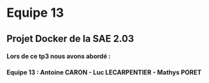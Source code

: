 # Equipe 13

## Projet Docker de la SAE 2.03

#### Lors de ce tp3 nous avons abordé : 

#### Equipe 13 :  Antoine CARON  -  Luc LECARPENTIER  -  Mathys PORET

